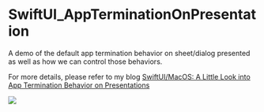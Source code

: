 # SwiftUI_AppTerminationOnPresentation
A demo of the default app termination behavior on sheet/dialog presented as well as how we can control those behaviors.

For more details, please refer to my blog [SwiftUI/MacOS: A Little Look into App Termination Behavior on Presentations]()

![](./demo.gif)
